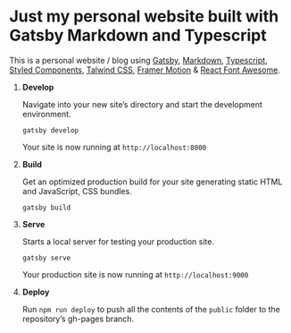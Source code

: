# Just my personal website built with Gatsby Markdown and Typescript 

This is a personal website / blog using [Gatsby](https://www.gatsbyjs.org/), [Markdown](https://www.markdownguide.org/), [Typescript](https://www.typescriptlang.org/), [Styled Components](https://styled-components.com/), [Talwind CSS](https://tailwindcss.com/), [Framer Motion](https://www.framer.com/motion/) & [React Font Awesome](https://github.com/FortAwesome/react-fontawesome/).

1.  **Develop**

    Navigate into your new site’s directory and start the development environment.

    ```shell
    gatsby develop
    ```

    Your site is now running at `http://localhost:8000`

2.  **Build**

    Get an optimized production build for your site generating static HTML and JavaScript, CSS bundles.

    ```shell
    gatsby build
    ```

3.  **Serve**

    Starts a local server for testing your production site.

    ```shell
    gatsby serve
    ```

    Your production site is now running at `http://localhost:9000`

4.  **Deploy**

    Run 
    `npm run deploy` to push all the contents of the `public` folder to the repository’s gh-pages branch.
